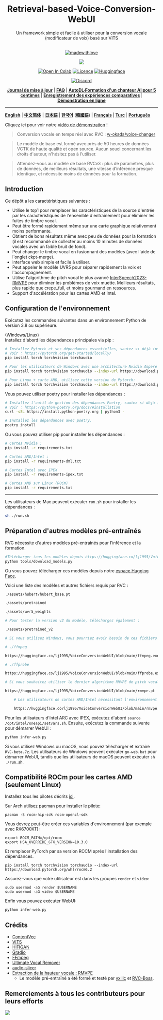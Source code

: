 <div align="center">

<h1>Retrieval-based-Voice-Conversion-WebUI</h1>
Un framework simple et facile à utiliser pour la conversion vocale (modificateur de voix) basé sur VITS<br><br>

[![madewithlove](https://img.shields.io/badge/made_with-%E2%9D%A4-red?style=for-the-badge&labelColor=orange
)](https://github.com/RVC-Project/Retrieval-based-Voice-Conversion-WebUI)

<img src="https://counter.seku.su/cmoe?name=rvc&theme=r34" /><br>

[![Open In Colab](https://img.shields.io/badge/Colab-F9AB00?style=for-the-badge&logo=googlecolab&color=525252)](https://colab.research.google.com/github/RVC-Project/Retrieval-based-Voice-Conversion-WebUI/blob/main/Retrieval_based_Voice_Conversion_WebUI.ipynb)
[![Licence](https://img.shields.io/badge/LICENSE-MIT-green.svg?style=for-the-badge)](https://github.com/RVC-Project/Retrieval-based-Voice-Conversion-WebUI/blob/main/LICENSE)
[![Huggingface](https://img.shields.io/badge/🤗%20-Spaces-yellow.svg?style=for-the-badge)](https://huggingface.co/lj1995/VoiceConversionWebUI/tree/main/)

[![Discord](https://img.shields.io/badge/RVC%20Developers-Discord-7289DA?style=for-the-badge&logo=discord&logoColor=white)](https://discord.gg/HcsmBBGyVk)

[**Journal de mise à jour**](https://github.com/RVC-Project/Retrieval-based-Voice-Conversion-WebUI/blob/main/docs/Changelog_CN.md) | [**FAQ**](https://github.com/RVC-Project/Retrieval-based-Voice-Conversion-WebUI/wiki/%E5%B8%B8%E8%A7%81%E9%97%AE%E9%A2%98%E8%A7%A3%E7%AD%94) | [**AutoDL·Formation d'un chanteur AI pour 5 centimes**](https://github.com/RVC-Project/Retrieval-based-Voice-Conversion-WebUI/wiki/Autodl%E8%AE%AD%E7%BB%83RVC%C2%B7AI%E6%AD%8C%E6%89%8B%E6%95%99%E7%A8%8B) | [**Enregistrement des expériences comparatives**](https://github.com/RVC-Project/Retrieval-based-Voice-Conversion-WebUI/wiki/%E5%AF%B9%E7%85%A7%E5%AE%9E%E9%AA%8C%C2%B7%E5%AE%9E%E9%AA%8C%E8%AE%B0%E5%BD%95) | [**Démonstration en ligne**](https://huggingface.co/spaces/Ricecake123/RVC-demo)

</div>

------

[**English**](../en/README.en.md) | [ **中文简体**](../../README.md) | [**日本語**](../jp/README.ja.md) | [**한국어**](../kr/README.ko.md) ([**韓國語**](../kr/README.ko.han.md)) | [**Français**](../fr/README.fr.md) | [**Turc**](../tr/README.tr.md) | [**Português**](../pt/README.pt.md)

Cliquez ici pour voir notre [vidéo de démonstration](https://www.bilibili.com/video/BV1pm4y1z7Gm/) !

> Conversion vocale en temps réel avec RVC : [w-okada/voice-changer](https://github.com/w-okada/voice-changer)

> Le modèle de base est formé avec près de 50 heures de données VCTK de haute qualité et open source. Aucun souci concernant les droits d'auteur, n'hésitez pas à l'utiliser.

> Attendez-vous au modèle de base RVCv3 : plus de paramètres, plus de données, de meilleurs résultats, une vitesse d'inférence presque identique, et nécessite moins de données pour la formation.

## Introduction
Ce dépôt a les caractéristiques suivantes :
+ Utilise le top1 pour remplacer les caractéristiques de la source d'entrée par les caractéristiques de l'ensemble d'entraînement pour éliminer les fuites de timbre vocal.
+ Peut être formé rapidement même sur une carte graphique relativement moins performante.
+ Obtient de bons résultats même avec peu de données pour la formation (il est recommandé de collecter au moins 10 minutes de données vocales avec un faible bruit de fond).
+ Peut changer le timbre vocal en fusionnant des modèles (avec l'aide de l'onglet ckpt-merge).
+ Interface web simple et facile à utiliser.
+ Peut appeler le modèle UVR5 pour séparer rapidement la voix et l'accompagnement.
+ Utilise l'algorithme de pitch vocal le plus avancé [InterSpeech2023-RMVPE](#projets-référencés) pour éliminer les problèmes de voix muette. Meilleurs résultats, plus rapide que crepe_full, et moins gourmand en ressources.
+ Support d'accélération pour les cartes AMD et Intel.

## Configuration de l'environnement
Exécutez les commandes suivantes dans un environnement Python de version 3.8 ou supérieure.

(Windows/Linux)  
Installez d'abord les dépendances principales via pip :
```bash
# Installez Pytorch et ses dépendances essentielles, sautez si déjà installé.
# Voir : https://pytorch.org/get-started/locally/
pip install torch torchvision torchaudio

# Pour les utilisateurs de Windows avec une architecture Nvidia Ampere (RTX30xx), en se basant sur l'expérience #21, spécifiez la version CUDA correspondante pour Pytorch.
pip install torch torchvision torchaudio --index-url https://download.pytorch.org/whl/cu117

# Pour Linux + carte AMD, utilisez cette version de Pytorch:
pip install torch torchvision torchaudio --index-url https://download.pytorch.org/whl/rocm6.2
```

Vous pouvez utiliser poetry pour installer les dépendances :
```bash
# Installez l'outil de gestion des dépendances Poetry, sautez si déjà installé.
# Voir : https://python-poetry.org/docs/#installation
curl -sSL https://install.python-poetry.org | python3 -

# Installez les dépendances avec poetry.
poetry install
```

Ou vous pouvez utiliser pip pour installer les dépendances :
```bash
# Cartes Nvidia :
pip install -r requirements.txt

# Cartes AMD/Intel :
pip install -r requirements-dml.txt

# Cartes Intel avec IPEX
pip install -r requirements-ipex.txt

# Cartes AMD sur Linux (ROCm)
pip install -r requirements.txt
```

------
Les utilisateurs de Mac peuvent exécuter `run.sh` pour installer les dépendances :
```bash
sh ./run.sh
```

## Préparation d'autres modèles pré-entraînés
RVC nécessite d'autres modèles pré-entraînés pour l'inférence et la formation.

```bash
#Télécharger tous les modèles depuis https://huggingface.co/lj1995/VoiceConversionWebUI/tree/main/
python tools/download_models.py
```

Ou vous pouvez télécharger ces modèles depuis notre [espace Hugging Face](https://huggingface.co/lj1995/VoiceConversionWebUI/tree/main/).

Voici une liste des modèles et autres fichiers requis par RVC :
```bash
./assets/hubert/hubert_base.pt

./assets/pretrained 

./assets/uvr5_weights

# Pour tester la version v2 du modèle, téléchargez également :

./assets/pretrained_v2

# Si vous utilisez Windows, vous pourriez avoir besoin de ces fichiers pour ffmpeg et ffprobe, sautez cette étape si vous avez déjà installé ffmpeg et ffprobe. Les utilisateurs d'ubuntu/debian peuvent installer ces deux bibliothèques avec apt install ffmpeg. Les utilisateurs de Mac peuvent les installer avec brew install ffmpeg (prérequis : avoir installé brew).

# ./ffmpeg

https://huggingface.co/lj1995/VoiceConversionWebUI/blob/main/ffmpeg.exe

# ./ffprobe

https://huggingface.co/lj1995/VoiceConversionWebUI/blob/main/ffprobe.exe

# Si vous souhaitez utiliser le dernier algorithme RMVPE de pitch vocal, téléchargez les paramètres du modèle de pitch et placez-les dans le répertoire racine de RVC.

https://huggingface.co/lj1995/VoiceConversionWebUI/blob/main/rmvpe.pt

    # Les utilisateurs de cartes AMD/Intel nécessitant l'environnement DML doivent télécharger :

    https://huggingface.co/lj1995/VoiceConversionWebUI/blob/main/rmvpe.onnx

```
Pour les utilisateurs d'Intel ARC avec IPEX, exécutez d'abord `source /opt/intel/oneapi/setvars.sh`.
Ensuite, exécutez la commande suivante pour démarrer WebUI :
```bash
python infer-web.py
```

Si vous utilisez Windows ou macOS, vous pouvez télécharger et extraire `RVC-beta.7z`. Les utilisateurs de Windows peuvent exécuter `go-web.bat` pour démarrer WebUI, tandis que les utilisateurs de macOS peuvent exécuter `sh ./run.sh`.

## Compatibilité ROCm pour les cartes AMD (seulement Linux)
Installez tous les pilotes décrits [ici](https://rocm.docs.amd.com/en/latest/deploy/linux/os-native/install.html).

Sur Arch utilisez pacman pour installer le pilote:
````
pacman -S rocm-hip-sdk rocm-opencl-sdk
````

Vous devrez peut-être créer ces variables d'environnement (par exemple avec RX6700XT):
````
export ROCM_PATH=/opt/rocm
export HSA_OVERRIDE_GFX_VERSION=10.3.0
````
Et remplacer PyTorch par sa version ROCM après l'installation des dépendances.
````
pip install torch torchvision torchaudio --index-url https://download.pytorch.org/whl/rocm6.2
````
Assurez-vous que votre utilisateur est dans les groupes `render` et `video`:
````
sudo usermod -aG render $USERNAME
sudo usermod -aG video $USERNAME
````
Enfin vous pouvez exécuter WebUI:
```bash
python infer-web.py
```

## Crédits
+ [ContentVec](https://github.com/auspicious3000/contentvec/)
+ [VITS](https://github.com/jaywalnut310/vits)
+ [HIFIGAN](https://github.com/jik876/hifi-gan)
+ [Gradio](https://github.com/gradio-app/gradio)
+ [FFmpeg](https://github.com/FFmpeg/FFmpeg)
+ [Ultimate Vocal Remover](https://github.com/Anjok07/ultimatevocalremovergui)
+ [audio-slicer](https://github.com/openvpi/audio-slicer)
+ [Extraction de la hauteur vocale : RMVPE](https://github.com/Dream-High/RMVPE)
  + Le modèle pré-entraîné a été formé et testé par [yxlllc](https://github.com/yxlllc/RMVPE) et [RVC-Boss](https://github.com/RVC-Boss).

## Remerciements à tous les contributeurs pour leurs efforts
<a href="https://github.com/RVC-Project/Retrieval-based-Voice-Conversion-WebUI/graphs/contributors" target="_blank">
  <img src="https://contrib.rocks/image?repo=RVC-Project/Retrieval-based-Voice-Conversion-WebUI" />
</a>
